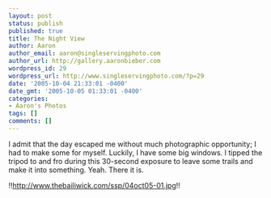```yaml
---
layout: post
status: publish
published: true
title: The Night View
author: Aaron
author_email: aaron@singleservingphoto.com
author_url: http://gallery.aaronbieber.com
wordpress_id: 29
wordpress_url: http://www.singleservingphoto.com/?p=29
date: '2005-10-04 21:33:01 -0400'
date_gmt: '2005-10-05 01:33:01 -0400'
categories:
- Aaron's Photos
tags: []
comments: []
---
```

I admit that the day escaped me without much photographic opportunity; I
had to make some for myself. Luckily, I have some big windows. I tipped
the tripod to and fro during this 30-second exposure to leave some
trails and make it into something. Yeah. There it is.

!!http://www.thebailiwick.com/ssp/04oct05-01.jpg!!
